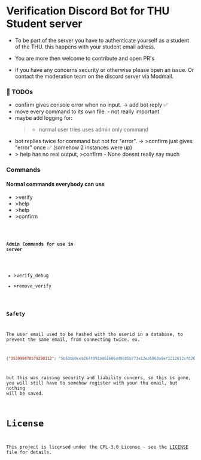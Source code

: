 # Verification Discord Bot for THU Student server 

- To be part of the server you have to authenticate yourself as a student of the THU. 
this happens with your student email adress.

- You are more then welcome to contribute and open PR's 
- If you have any concerns security or otherwise please open an issue. Or contact the moderation team on the discord server via Modmail.


### 📝 TODOs
- confirm gives console error when no input. -> add bot reply ✅
- move every command to its own file. - not really important
- maybe add logging for: 
    > - normal user tries uses admin only command
- bot replies twice for command but not for "error". -> \>confirm just gives "error" once ✅ (somehow 2 instances were up)
- \> help has no real output, \>confirm - None doesnt really say much

### Commands
#### Normal commands everybody can use
- \>verify
- \>help 
- \>help<commandName>
- \>confirm<code>

#### Admin Commands for use in server
- \>verify_debug 
- \>remove_verify

### Safety
The user email used to be hashed with the userid in a database, to prevent the same email,
from connecting twice. ex.

```json 
{"353999878579290112": "5b63bb9ceb264f891bd62606d49685b773e12eb5068a9ef1212612cf826e09ff"}
```
but this was raising security and liability concers, so this is gone, you will still have to 
somehow register with your thu email, but nothing will be saved.

# License

This project is licensed under the GPL-3.0 License - see the [LICENSE](LICENSE) file for details.
